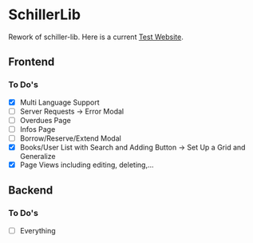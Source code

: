 # SchillerLib
Rework of schiller-lib. Here is a current [Test Website](https://schiller-lib.web.app/books).
## Frontend

### To Do's
- [x] Multi Language Support
- [ ] Server Requests -> Error Modal
- [ ] Overdues Page
- [ ] Infos Page
- [ ] Borrow/Reserve/Extend Modal
- [x] Books/User List with Search and Adding Button -> Set Up a Grid and Generalize
- [x] Page Views including editing, deleting,...

## Backend

### To Do's
- [ ] Everything